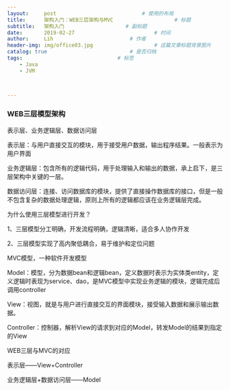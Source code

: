 ```yaml
---
layout:     post   				        	# 使用的布局
title:      架构入门：WEB三层架构与MVC				  	# 标题 
subtitle:   架构入门         			# 副标题
date:       2019-02-27 				      		# 时间
author:     Lih 						# 作者
header-img: img/office03.jpg 					# 这篇文章标题背景图片
catalog: true 							# 是否归档
tags:								# 标签
    - Java
    - JVM



---
```


### WEB三层模型架构

表示层、业务逻辑层、数据访问层

表示层：与用户直接交互的模块，用于接受用户数据，输出程序结果。一般表示为用户界面

业务逻辑层：包含所有的逻辑代码，用于处理输入和输出的数据，承上启下，是三层架构中关键的一层。

数据访问层：连接、访问数据库的模块，提供了直接操作数据库的接口，但是一般不包含复杂的数据处理逻辑，原则上所有的逻辑都应该在业务逻辑层完成。

为什么使用三层模型进行开发？

1、三层模型分工明确，开发流程明确，逻辑清晰，适合多人协作开发

2、三层模型实现了高内聚低耦合，易于维护和定位问题

MVC模型，一种软件开发模型

Model：模型，分为数据bean和逻辑bean，定义数据时表示为实体类entity，定义逻辑时表现为service、dao，是MVC模型中实现业务逻辑的模块，逻辑完成后调用controller

View：视图，就是与用户进行直接交互的界面模块，接受输入数据和展示输出数据。

Controller：控制器，解析View的请求到对应的Model，转发Model的结果到指定的View

WEB三层与MVC的对应

表示层——View+Controller

业务逻辑层+数据访问层——Model





